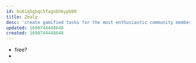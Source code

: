 ```yaml
---
id: bu61q5ghqc5fagnbh6ypb00
title: Zealy
desc: 'create gamified tasks for the most enthusiastic community members'
updated: 1698744448648
created: 1698744448648
---
```


- free?
- 